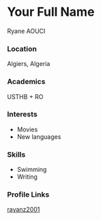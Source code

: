 # Your Full Name
Ryane AOUCI
### Location
Algiers, Algeria
### Academics
USTHB + RO

### Interests
* Movies
* New languages

### Skills
* Swimming
* Writing

### Profile Links
[rayanz2001](https://github.com/rayanz2001)